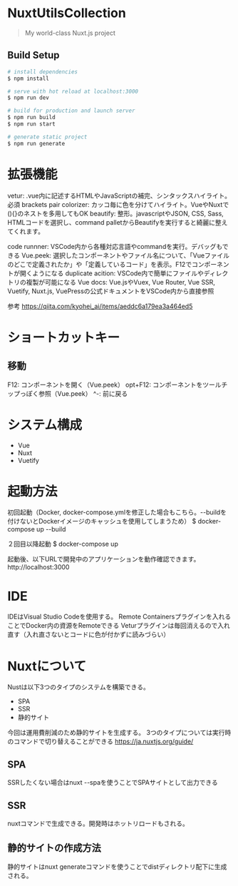 # NuxtUtilsCollection

> My world-class Nuxt.js project

## Build Setup

```bash
# install dependencies
$ npm install

# serve with hot reload at localhost:3000
$ npm run dev

# build for production and launch server
$ npm run build
$ npm run start

# generate static project
$ npm run generate
```

# 拡張機能

vetur: .vue内に記述するHTMLやJavaScriptの補完、シンタックスハイライト。必須
brackets pair colorizer: カッコ毎に色を分けてハイライト。VueやNuxtで(){}のネストを多用してもOK
beautify: 整形。javascriptやJSON, CSS, Sass, HTMLコードを選択し、command palletからBeautifyを実行すると綺麗に整えてくれます。

code runnner: VSCode内から各種対応言語やcommandを実行。デバッグもできる
Vue.peek: 選択したコンポーネントやファイル名について、「Vueファイルのどこで定義されたか」や「定義しているコード」を表示。F12でコンポーネントが開くようになる
duplicate acition: VSCode内で簡単にファイルやディレクトリの複製が可能になる
Vue docs: Vue.jsやVuex, Vue Router, Vue SSR, Vuetify, Nuxt.js, VuePressの公式ドキュメントをVSCode内から直接参照

参考
https://qiita.com/kyohei_ai/items/aeddc6a179ea3a464ed5

# ショートカットキー

## 移動

F12: コンポーネントを開く（Vue.peek）
opt+F12: コンポーネントをツールチップっぽく参照（Vue.peek）
^-: 前に戻る

# システム構成

- Vue
- Nuxt
- Vuetify

# 起動方法

初回起動（Docker, docker-compose.ymlを修正した場合もこちら。--buildを付けないとDockerイメージのキャッシュを使用してしまうため）
$ docker-compose up --build

２回目以降起動
$ docker-compose up

起動後、以下URLで開発中のアプリケーションを動作確認できます。
http://localhost:3000 

# IDE

IDEはVisual Studio Codeを使用する。
Remote Containersプラグインを入れることでDocker内の資源をRemoteできる
Veturプラグインは毎回消えるので入れ直す（入れ直さないとコードに色が付かずに読みづらい）

# Nuxtについて

Nustは以下3つのタイプのシステムを構築できる。

- SPA
- SSR
- 静的サイト

今回は運用費削減のため静的サイトを生成する。
3つのタイプについては実行時のコマンドで切り替えることができる
https://ja.nuxtjs.org/guide/

## SPA

SSRしたくない場合はnuxt --spaを使うことでSPAサイトとして出力できる

## SSR

nuxtコマンドで生成できる。開発時はホットリロードもされる。

## 静的サイトの作成方法

静的サイトはnuxt generateコマンドを使うことでdistディレクトリ配下に生成される。

